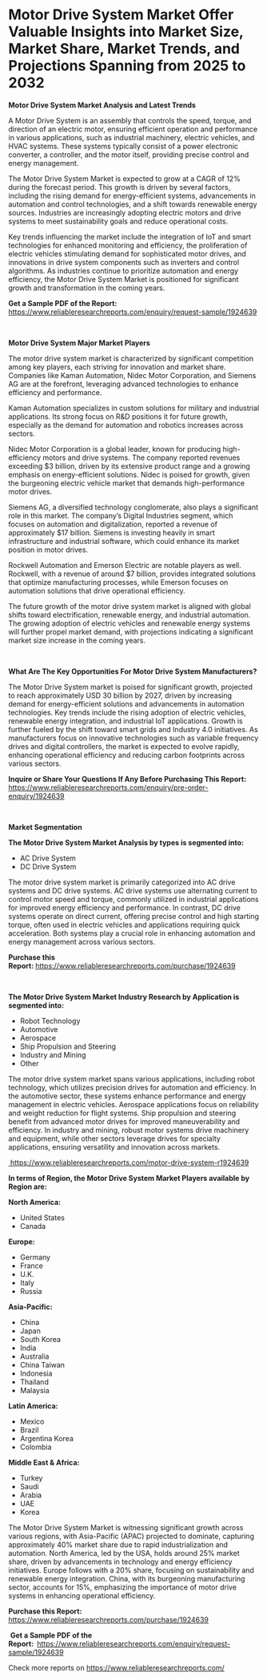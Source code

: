 <p><h1>Motor Drive System Market Offer Valuable Insights into Market Size, Market Share, Market Trends, and Projections Spanning from 2025 to 2032</h1></p><p><strong>Motor Drive System Market Analysis and Latest Trends</strong></p>
<p><p>A Motor Drive System is an assembly that controls the speed, torque, and direction of an electric motor, ensuring efficient operation and performance in various applications, such as industrial machinery, electric vehicles, and HVAC systems. These systems typically consist of a power electronic converter, a controller, and the motor itself, providing precise control and energy management.</p><p>The Motor Drive System Market is expected to grow at a CAGR of 12% during the forecast period. This growth is driven by several factors, including the rising demand for energy-efficient systems, advancements in automation and control technologies, and a shift towards renewable energy sources. Industries are increasingly adopting electric motors and drive systems to meet sustainability goals and reduce operational costs. </p><p>Key trends influencing the market include the integration of IoT and smart technologies for enhanced monitoring and efficiency, the proliferation of electric vehicles stimulating demand for sophisticated motor drives, and innovations in drive system components such as inverters and control algorithms. As industries continue to prioritize automation and energy efficiency, the Motor Drive System Market is positioned for significant growth and transformation in the coming years.</p></p>
<p><strong>Get a Sample PDF of the Report:&nbsp;</strong> <a href="https://www.reliableresearchreports.com/enquiry/request-sample/1924639?utm_campaign=2622&utm_medium=2&utm_source=Github&utm_content=ia&utm_term=21022025&utm_id=motor-drive-system">https://www.reliableresearchreports.com/enquiry/request-sample/1924639</a></p>
<p>&nbsp;</p>
<p><strong>Motor Drive System Major Market Players</strong></p>
<p><p>The motor drive system market is characterized by significant competition among key players, each striving for innovation and market share. Companies like Kaman Automation, Nidec Motor Corporation, and Siemens AG are at the forefront, leveraging advanced technologies to enhance efficiency and performance.</p><p>Kaman Automation specializes in custom solutions for military and industrial applications. Its strong focus on R&D positions it for future growth, especially as the demand for automation and robotics increases across sectors.</p><p>Nidec Motor Corporation is a global leader, known for producing high-efficiency motors and drive systems. The company reported revenues exceeding $3 billion, driven by its extensive product range and a growing emphasis on energy-efficient solutions. Nidec is poised for growth, given the burgeoning electric vehicle market that demands high-performance motor drives.</p><p>Siemens AG, a diversified technology conglomerate, also plays a significant role in this market. The company’s Digital Industries segment, which focuses on automation and digitalization, reported a revenue of approximately $17 billion. Siemens is investing heavily in smart infrastructure and industrial software, which could enhance its market position in motor drives.</p><p>Rockwell Automation and Emerson Electric are notable players as well. Rockwell, with a revenue of around $7 billion, provides integrated solutions that optimize manufacturing processes, while Emerson focuses on automation solutions that drive operational efficiency.</p><p>The future growth of the motor drive system market is aligned with global shifts toward electrification, renewable energy, and industrial automation. The growing adoption of electric vehicles and renewable energy systems will further propel market demand, with projections indicating a significant market size increase in the coming years.</p></p>
<p>&nbsp;</p>
<p><strong>What Are The Key Opportunities For Motor Drive System Manufacturers?</strong></p>
<p><p>The Motor Drive System market is poised for significant growth, projected to reach approximately USD 30 billion by 2027, driven by increasing demand for energy-efficient solutions and advancements in automation technologies. Key trends include the rising adoption of electric vehicles, renewable energy integration, and industrial IoT applications. Growth is further fueled by the shift toward smart grids and Industry 4.0 initiatives. As manufacturers focus on innovative technologies such as variable frequency drives and digital controllers, the market is expected to evolve rapidly, enhancing operational efficiency and reducing carbon footprints across various sectors.</p></p>
<p><strong>Inquire or Share Your Questions If Any Before Purchasing This Report:</strong> <a href="https://www.reliableresearchreports.com/enquiry/pre-order-enquiry/1924639?utm_campaign=2622&utm_medium=2&utm_source=Github&utm_content=ia&utm_term=21022025&utm_id=motor-drive-system">https://www.reliableresearchreports.com/enquiry/pre-order-enquiry/1924639</a></p>
<p>&nbsp;</p>
<p><strong>Market Segmentation</strong></p>
<p><strong>The Motor Drive System Market Analysis by types is segmented into:</strong></p>
<p><ul><li>AC Drive System</li><li>DC Drive System</li></ul></p>
<p><p>The motor drive system market is primarily categorized into AC drive systems and DC drive systems. AC drive systems use alternating current to control motor speed and torque, commonly utilized in industrial applications for improved energy efficiency and performance. In contrast, DC drive systems operate on direct current, offering precise control and high starting torque, often used in electric vehicles and applications requiring quick acceleration. Both systems play a crucial role in enhancing automation and energy management across various sectors.</p></p>
<p><strong>Purchase this Report:&nbsp;</strong><a href="https://www.reliableresearchreports.com/purchase/1924639?utm_campaign=2622&utm_medium=2&utm_source=Github&utm_content=ia&utm_term=21022025&utm_id=motor-drive-system">https://www.reliableresearchreports.com/purchase/1924639</a></p>
<p>&nbsp;</p>
<p><strong>The Motor Drive System Market Industry Research by Application is segmented into:</strong></p>
<p><ul><li>Robot Technology</li><li>Automotive</li><li>Aerospace</li><li>Ship Propulsion and Steering</li><li>Industry and Mining</li><li>Other</li></ul></p>
<p><p>The motor drive system market spans various applications, including robot technology, which utilizes precision drives for automation and efficiency. In the automotive sector, these systems enhance performance and energy management in electric vehicles. Aerospace applications focus on reliability and weight reduction for flight systems. Ship propulsion and steering benefit from advanced motor drives for improved maneuverability and efficiency. In industry and mining, robust motor systems drive machinery and equipment, while other sectors leverage drives for specialty applications, ensuring versatility and innovation across markets.</p></p>
<p><a href="https://www.reliableresearchreports.com/motor-drive-system-r1924639?utm_campaign=2622&utm_medium=2&utm_source=Github&utm_content=ia&utm_term=21022025&utm_id=motor-drive-system">&nbsp;https://www.reliableresearchreports.com/motor-drive-system-r1924639</a></p>
<p><strong>In terms of Region, the Motor Drive System Market Players available by Region are:</strong></p>
<p>
    <p> <strong> North America: </strong>
        <ul>
            <li>United States</li>
            <li>Canada</li>
        </ul>
        </p> 
    <p> <strong> Europe: </strong>
        <ul>
            <li>Germany</li>
            <li>France</li>
            <li>U.K.</li>
            <li>Italy</li>
            <li>Russia</li>
        </ul>
        </p> 
    <p> <strong> Asia-Pacific: </strong>
        <ul>
            <li>China</li>
            <li>Japan</li>
            <li>South Korea</li>
            <li>India</li>
            <li>Australia</li>
            <li>China Taiwan</li>
            <li>Indonesia</li>
            <li>Thailand</li>
            <li>Malaysia</li>
        </ul>
        </p> 
    <p> <strong> Latin America: </strong>
        <ul>
            <li>Mexico</li>
            <li>Brazil</li>
            <li>Argentina Korea</li>
            <li>Colombia</li>
        </ul>
        </p> 
    <p> <strong> Middle East & Africa: </strong>
        <ul>
            <li>Turkey</li>
            <li>Saudi</li>
            <li>Arabia</li>
            <li>UAE</li>
            <li>Korea</li>
        </ul>
    </p>
    </p>
<p><p>The Motor Drive System Market is witnessing significant growth across various regions, with Asia-Pacific (APAC) projected to dominate, capturing approximately 40% market share due to rapid industrialization and automation. North America, led by the USA, holds around 25% market share, driven by advancements in technology and energy efficiency initiatives. Europe follows with a 20% share, focusing on sustainability and renewable energy integration. China, with its burgeoning manufacturing sector, accounts for 15%, emphasizing the importance of motor drive systems in enhancing operational efficiency.</p></p>
<p><strong>Purchase this Report: </strong><a href="https://www.reliableresearchreports.com/purchase/1924639?utm_campaign=2622&utm_medium=2&utm_source=Github&utm_content=ia&utm_term=21022025&utm_id=motor-drive-system">https://www.reliableresearchreports.com/purchase/1924639</a></p>
<p>&nbsp;<strong>Get a Sample PDF of the Report:&nbsp;&nbsp;</strong><a href="https://www.reliableresearchreports.com/enquiry/request-sample/1924639?utm_campaign=2622&utm_medium=2&utm_source=Github&utm_content=ia&utm_term=21022025&utm_id=motor-drive-system">https://www.reliableresearchreports.com/enquiry/request-sample/1924639</a></p>
<p><strong></strong></p>
<p>Check more reports on <a href="https://www.reliableresearchreports.com/?utm_campaign=2622&utm_medium=2&utm_source=Github&utm_content=ia&utm_term=21022025&utm_id=motor-drive-system">https://www.reliableresearchreports.com/</a></p>